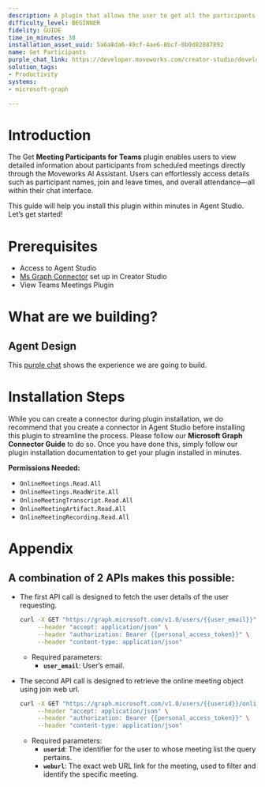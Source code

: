 ```yaml
---
description: A plugin that allows the user to get all the participants of a meet.
difficulty_level: BEGINNER
fidelity: GUIDE
time_in_minutes: 30
installation_asset_uuid: 5a6a8da6-49cf-4ae6-8bcf-0b0d82887892
name: Get Participants
purple_chat_link: https://developer.moveworks.com/creator-studio/developer-tools/purple-chat/?conversation=%7B%22startTimestamp%22%3A%2211%3A43%2BAM%22%2C%22messages%22%3A%5B%7B%22parts%22%3A%5B%7B%22richText%22%3A%22Hi%2C+can+you+show+me+the+participants+for+a+meeting%3F%22%7D%5D%2C%22role%22%3A%22user%22%7D%2C%7B%22parts%22%3A%5B%7B%22richText%22%3A%22Alright.+Please+provide+the+start+and+end+dates+for+the+range+you%27re+interested+in.%22%7D%5D%2C%22role%22%3A%22assistant%22%7D%2C%7B%22parts%22%3A%5B%7B%22richText%22%3A%22Let%27s+go+from+October+1st%2C+2023+to+October+7th%2C+2023.%22%7D%5D%2C%22role%22%3A%22user%22%7D%2C%7B%22parts%22%3A%5B%7B%22richText%22%3A%22Here+are+the+meetings+scheduled+between+October+1st+and+October+7th%3A%22%7D%2C%7B%22richText%22%3A%22%3Col%3E%5Cn++%3Cli%3E%3Cstrong%3EProject+Update%3C%2Fstrong%3E+on+October+2nd%2C+2023%3C%2Fli%3E%5Cn++%3Cli%3E%3Cstrong%3ETeam+Sync%3C%2Fstrong%3E+on+October+4th%2C+2023%3C%2Fli%3E%5Cn++%3Cli%3E%3Cstrong%3EClient+Review%3C%2Fstrong%3E+on+October+6th%2C+2023%3C%2Fli%3E%5Cn%3C%2Fol%3E%5CnPlease+choose+the+meeting+you+want+to+view+the+participants+for+by+providing+the+number.%22%7D%5D%2C%22role%22%3A%22assistant%22%7D%2C%7B%22parts%22%3A%5B%7B%22richText%22%3A%22I+want+to+see+the+participants+for+the+%3Cstrong%3EProject+Update%3C%2Fstrong%3E+meeting%2C+which+is+option+1.%22%7D%5D%2C%22role%22%3A%22user%22%7D%2C%7B%22parts%22%3A%5B%7B%22richText%22%3A%22Great%21+You+selected+the+%3Cstrong%3EProject+Update%3C%2Fstrong%3E+meeting+on+October+2nd%2C+2023.+Is+that+correct%3F%22%7D%5D%2C%22role%22%3A%22assistant%22%7D%2C%7B%22parts%22%3A%5B%7B%22richText%22%3A%22Yes%2C+that%27s+correct.%22%7D%5D%2C%22role%22%3A%22user%22%7D%2C%7B%22parts%22%3A%5B%7B%22richText%22%3A%22Here+are+the+participants+for+the+%3Cstrong%3EProject+Update%3C%2Fstrong%3E+meeting+on+October+2nd%2C+2023%3A%22%7D%2C%7B%22richText%22%3A%22%3Col%3E%5Cn++%3Cli%3E%3Cstrong%3EJohn+Doe%3C%2Fstrong%3E+%28%3Ca+href%3D%5C%22mailto%3Ajohn.doe%40example.com%5C%22%3E%3Cu%3E%3Cstrong%3Ejohn.doe%40example.com%3C%2Fstrong%3E%3C%2Fu%3E%3C%2Fa%3E%29+-+Joined+at+09%3A00+AM%2C+Left+at+10%3A00+AM%3C%2Fli%3E%5Cn++%3Cli%3E%3Cstrong%3EJane+Smith%3C%2Fstrong%3E+%28%3Ca+href%3D%5C%22mailto%3Ajane.smith%40example.com%5C%22%3E%3Cu%3E%3Cstrong%3Ejane.smith%40example.com%3C%2Fstrong%3E%3C%2Fu%3E%3C%2Fa%3E%29+-+Joined+at+09%3A00+AM%2C+Left+at+10%3A00+AM%3C%2Fli%3E%5Cn++%3Cli%3E%3Cstrong%3ESamuel+Brown%3C%2Fstrong%3E+%28%3Ca+href%3D%5C%22mailto%3Asamuel.brown%40example.com%5C%22%3E%3Cu%3E%3Cstrong%3Esamuel.brown%40example.com%3C%2Fstrong%3E%3C%2Fu%3E%3C%2Fa%3E%29+-+Joined+at+09%3A05+AM%2C+Left+at+09%3A45+AM%3C%2Fli%3E%5Cn++%3Cli%3E%3Cstrong%3ECubbon+Park%3C%2Fstrong%3E+%28%3Ca+href%3D%5C%22mailto%3Arooms_myicx8d-qswg3klgvqjhla%40moveworks.ai%5C%22%3E%3Cu%3E%3Cstrong%3Erooms_myicx8d-qswg3klgvqjhla%40moveworks.ai%3C%2Fstrong%3E%3C%2Fu%3E%3C%2Fa%3E%29+-+Joined+at+09%3A21+AM%2C+Left+at+09%3A54+AM%3C%2Fli%3E%5Cn++%3Cli%3E%3Cstrong%3EEmily+White%3C%2Fstrong%3E+%28%3Ca+href%3D%5C%22mailto%3Aemily.white%40example.com%5C%22%3E%3Cu%3E%3Cstrong%3Eemily.white%40example.com%3C%2Fstrong%3E%3C%2Fu%3E%3C%2Fa%3E%29+-+Joined+at+09%3A10+AM%2C+Left+at+10%3A00+AM%3C%2Fli%3E%5Cn%3C%2Fol%3E%5CnWould+you+like+any+additional+details+about+these+participants%3F%22%7D%5D%2C%22role%22%3A%22assistant%22%7D%5D%7D
solution_tags:
- Productivity
systems:
- microsoft-graph

---
```

# Introduction

The Get **Meeting Participants for Teams** plugin enables users to view detailed information about participants from scheduled meetings directly through the Moveworks AI Assistant. Users can effortlessly access details such as participant names, join and leave times, and overall attendance—all within their chat interface.

This guide will help you install this plugin within minutes in Agent Studio. Let’s get started!

# Prerequisites

- Access to Agent Studio
- [Ms Graph Connector](https://developer.moveworks.com/creator-studio/resources/connector?id=microsoft-graph) set up in Creator Studio
- View Teams Meetings Plugin

# What are we building?

## Agent Design

This [purple chat](https://developer.moveworks.com/creator-studio/developer-tools/purple-chat/?conversation=%7B%22startTimestamp%22%3A%2211%3A43%2BAM%22%2C%22messages%22%3A%5B%7B%22parts%22%3A%5B%7B%22richText%22%3A%22Hi%2C+can+you+show+me+the+participants+for+a+meeting%3F%22%7D%5D%2C%22role%22%3A%22user%22%7D%2C%7B%22parts%22%3A%5B%7B%22richText%22%3A%22Alright.+Please+provide+the+start+and+end+dates+for+the+range+you%27re+interested+in.%22%7D%5D%2C%22role%22%3A%22assistant%22%7D%2C%7B%22parts%22%3A%5B%7B%22richText%22%3A%22Let%27s+go+from+October+1st%2C+2023+to+October+7th%2C+2023.%22%7D%5D%2C%22role%22%3A%22user%22%7D%2C%7B%22parts%22%3A%5B%7B%22richText%22%3A%22Here+are+the+meetings+scheduled+between+October+1st+and+October+7th%3A%22%7D%2C%7B%22richText%22%3A%22%3Col%3E%5Cn++%3Cli%3E%3Cstrong%3EProject+Update%3C%2Fstrong%3E+on+October+2nd%2C+2023%3C%2Fli%3E%5Cn++%3Cli%3E%3Cstrong%3ETeam+Sync%3C%2Fstrong%3E+on+October+4th%2C+2023%3C%2Fli%3E%5Cn++%3Cli%3E%3Cstrong%3EClient+Review%3C%2Fstrong%3E+on+October+6th%2C+2023%3C%2Fli%3E%5Cn%3C%2Fol%3E%5CnPlease+choose+the+meeting+you+want+to+view+the+participants+for+by+providing+the+number.%22%7D%5D%2C%22role%22%3A%22assistant%22%7D%2C%7B%22parts%22%3A%5B%7B%22richText%22%3A%22I+want+to+see+the+participants+for+the+%3Cstrong%3EProject+Update%3C%2Fstrong%3E+meeting%2C+which+is+option+1.%22%7D%5D%2C%22role%22%3A%22user%22%7D%2C%7B%22parts%22%3A%5B%7B%22richText%22%3A%22Great%21+You+selected+the+%3Cstrong%3EProject+Update%3C%2Fstrong%3E+meeting+on+October+2nd%2C+2023.+Is+that+correct%3F%22%7D%5D%2C%22role%22%3A%22assistant%22%7D%2C%7B%22parts%22%3A%5B%7B%22richText%22%3A%22Yes%2C+that%27s+correct.%22%7D%5D%2C%22role%22%3A%22user%22%7D%2C%7B%22parts%22%3A%5B%7B%22richText%22%3A%22Here+are+the+participants+for+the+%3Cstrong%3EProject+Update%3C%2Fstrong%3E+meeting+on+October+2nd%2C+2023%3A%22%7D%2C%7B%22richText%22%3A%22%3Col%3E%5Cn++%3Cli%3E%3Cstrong%3EJohn+Doe%3C%2Fstrong%3E+%28%3Ca+href%3D%5C%22mailto%3Ajohn.doe%40example.com%5C%22%3E%3Cu%3E%3Cstrong%3Ejohn.doe%40example.com%3C%2Fstrong%3E%3C%2Fu%3E%3C%2Fa%3E%29+-+Joined+at+09%3A00+AM%2C+Left+at+10%3A00+AM%3C%2Fli%3E%5Cn++%3Cli%3E%3Cstrong%3EJane+Smith%3C%2Fstrong%3E+%28%3Ca+href%3D%5C%22mailto%3Ajane.smith%40example.com%5C%22%3E%3Cu%3E%3Cstrong%3Ejane.smith%40example.com%3C%2Fstrong%3E%3C%2Fu%3E%3C%2Fa%3E%29+-+Joined+at+09%3A00+AM%2C+Left+at+10%3A00+AM%3C%2Fli%3E%5Cn++%3Cli%3E%3Cstrong%3ESamuel+Brown%3C%2Fstrong%3E+%28%3Ca+href%3D%5C%22mailto%3Asamuel.brown%40example.com%5C%22%3E%3Cu%3E%3Cstrong%3Esamuel.brown%40example.com%3C%2Fstrong%3E%3C%2Fu%3E%3C%2Fa%3E%29+-+Joined+at+09%3A05+AM%2C+Left+at+09%3A45+AM%3C%2Fli%3E%5Cn++%3Cli%3E%3Cstrong%3ECubbon+Park%3C%2Fstrong%3E+%28%3Ca+href%3D%5C%22mailto%3Arooms_myicx8d-qswg3klgvqjhla%40moveworks.ai%5C%22%3E%3Cu%3E%3Cstrong%3Erooms_myicx8d-qswg3klgvqjhla%40moveworks.ai%3C%2Fstrong%3E%3C%2Fu%3E%3C%2Fa%3E%29+-+Joined+at+09%3A21+AM%2C+Left+at+09%3A54+AM%3C%2Fli%3E%5Cn++%3Cli%3E%3Cstrong%3EEmily+White%3C%2Fstrong%3E+%28%3Ca+href%3D%5C%22mailto%3Aemily.white%40example.com%5C%22%3E%3Cu%3E%3Cstrong%3Eemily.white%40example.com%3C%2Fstrong%3E%3C%2Fu%3E%3C%2Fa%3E%29+-+Joined+at+09%3A10+AM%2C+Left+at+10%3A00+AM%3C%2Fli%3E%5Cn%3C%2Fol%3E%5CnWould+you+like+any+additional+details+about+these+participants%3F%22%7D%5D%2C%22role%22%3A%22assistant%22%7D%5D%7D) shows the experience we are going to build.

# Installation Steps

While you can create a connector during plugin installation, we do recommend that you create a connector in Agent Studio before installing this plugin to streamline the process. Please follow our **Microsoft Graph Connector Guide** to do so. Once you have done this, simply follow our plugin installation documentation to get your plugin installed in minutes.

**Permissions Needed:**

- `OnlineMeetings.Read.All`
- `OnlineMeetings.ReadWrite.All`
- `OnlineMeetingTranscript.Read.All`
- `OnlineMeetingArtifact.Read.All`
- `OnlineMeetingRecording.Read.All`

# Appendix

## A combination of 2 APIs makes this possible:

- The first API call is designed to fetch the user details of the user requesting.
    
    ```bash
    curl -X GET "https://graph.microsoft.com/v1.0/users/{{user_email}}" \
         --header "accept: application/json" \
         --header "authorization: Bearer {{personal_access_token}}" \
         --header "content-type: application/json"
    ```
    
    - Required parameters:
        - **`user_email`**: User’s email.
- The second API call is designed to retrieve the online meeting object using join web url.
    
    ```bash
    curl -X GET "https://graph.microsoft.com/v1.0/users/{{userid}}/onlineMeetings/?$filter=JoinWebUrl eq '{{weburl}}'" \
         --header "accept: application/json" \
         --header "authorization: Bearer {{personal_access_token}}" \
         --header "content-type: application/json"
    ```
    
    - Required parameters:
        - **`userid`**: The identifier for the user to whose meeting list the query pertains.
        - **`weburl`**: The exact web URL link for the meeting, used to filter and identify the specific meeting.